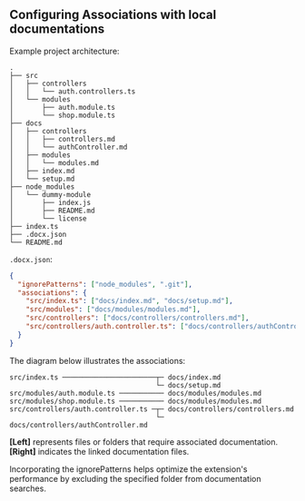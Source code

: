 ## Configuring Associations with local documentations

Example project architecture:
```
.
├── src
│   ├── controllers
│   │   └── auth.controllers.ts
│   └── modules
│       ├── auth.module.ts
│       └── shop.module.ts
├── docs
│   ├── controllers
│   │   ├── controllers.md
│   │   └── authController.md
│   ├── modules
│   │   └── modules.md
│   ├── index.md
│   └── setup.md
├── node_modules
│   └── dummy-module
│       ├── index.js
│       ├── README.md
│       └── license
├── index.ts
├── .docx.json
└── README.md
```

`.docx.json`:

```json
{
  "ignorePatterns": ["node_modules", ".git"],
  "associations": {
    "src/index.ts": ["docs/index.md", "docs/setup.md"],
    "src/modules": ["docs/modules/modules.md"],
    "src/controllers": ["docs/controllers/controllers.md"],
    "src/controllers/auth.controller.ts": ["docs/controllers/authController.md"]
  }
}
```

The diagram below illustrates the associations:
```
src/index.ts ───────────────────────┬─ docs/index.md
                                    └─ docs/setup.md
src/modules/auth.module.ts ─────────── docs/modules/modules.md
src/modules/shop.module.ts ─────────── docs/modules/modules.md
src/controllers/auth.controller.ts ─┬─ docs/controllers/controllers.md
                                    └─ docs/controllers/authController.md
```
**[Left]** represents files or folders that require associated documentation.<br/>
**[Right]** indicates the linked documentation files.

Incorporating the ignorePatterns helps optimize the extension's performance by excluding the specified folder from documentation searches.
